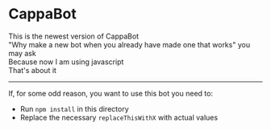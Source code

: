 # CappaBot
This is the newest version of CappaBot  
"Why make a new bot when you already have made one that works" you may ask  
Because now I am using javascript  
That's about it  
***
If, for some odd reason, you want to use this bot you need to:
- Run `npm install` in this directory
- Replace the necessary `replaceThisWithX` with actual values